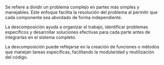 Se refiere a dividir un problema complejo en partes más simples y manejables. Este enfoque facilita la resolución del problema al permitir que cada componente sea abordado de forma independiente. 

La descomposición ayuda a organizar el trabajo, identificar problemas específicos y desarrollar soluciones efectivas para cada parte antes de integrarlas en el sistema completo.

La descomposición puede reflejarse en la creación de funciones o métodos que manejan tareas específicas, facilitando la modularidad y reutilización del código.